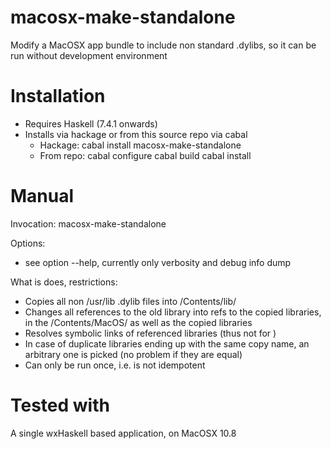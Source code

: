macosx-make-standalone
======================

Modify a MacOSX app bundle to include non standard .dylibs, so it can be run without development environment


Installation
============

- Requires Haskell (7.4.1 onwards)
- Installs via hackage or from this source repo via cabal
  - Hackage:
      cabal install macosx-make-standalone
  - From repo:
      cabal configure
      cabal build
      cabal install


Manual
======

Invocation:
  macosx-make-standalone <mac app bundle>

Options:
- see option --help, currently only verbosity and debug info dump

What is does, restrictions:
- Copies all non /usr/lib .dylib files into <mac app bundle>/Contents/lib/
- Changes all references to the old library into refs to the copied libraries, in the <mac app bundle>/Contents/MacOS/<app name> as well as the copied libraries
- Resolves symbolic links of referenced libraries (thus not for <mac app bundle>)
- In case of duplicate libraries ending up with the same copy name, an arbitrary one is picked (no problem if they are equal)
- Can only be run once, i.e. is not idempotent


Tested with
===========

A single wxHaskell based application, on MacOSX 10.8
